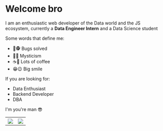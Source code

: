 <!--
**AlbertPlata/AlbertPlata** is a ✨ _special_ ✨ repository because its `README.md` (this file) appears on your GitHub profile.
Here are some ideas to get you started:
<img src = "https://github-readme-stats.vercel.app/api/wakatime?username=albertplata">
<img src = "https://github-readme-stats.vercel.app/api/top-langs?username=albertplata">

extra repo <img src = "https://github-readme-stats.vercel.app/api/pin/?username=albertplata&repo=ProgrammingDS">
- 🔭 I’m currently working on ...
- 🌱 I’m currently learning ...
- 👯 I’m looking to collaborate on ...
- 🤔 I’m looking for help with ...
- 💬 Ask me about ...
- 📫 How to reach me: ...
- 😄 Pronouns: ...
- ⚡ Fun fact: ...
- 🔭 I’m currently working on my Python Skills
- 🌱 I’m currently learning about Data and Tools
- 🤔 I’m looking for help with haskell
- 💬 Ask me about JavaScript ecosystem
- ⚡ Fun fact: I will never have enough musical instruments
<img src = "https://github-readme-stats.vercel.app/api?username=albertplata&show_icons=true&theme=tokyonight&hide=stars,prs,contribs">
<img src = "https://github-readme-stats.vercel.app/api/top-langs/?username=albertplata&layout=compact&theme=jolly">
<div></div>
Bugs solved, mysticism, lots of coffee and a big smile describe me


WAKATIME


<img src = "https://github-readme-stats.vercel.app/api?username=albertplata&show_icons=true&theme=tokyonight&hide=stars,prs,contribs">       <img src = "https://github-readme-stats.vercel.app/api/top-langs/?username=albertplata&layout=compact&theme=jolly">
-->
# Welcome bro
I am an enthusiastic web developer of the Data world and the JS ecosystem, currently a **Data Engineer Intern** and a Data Science student

Some words that define me:
- 🐞🕵 Bugs solved
- 🧙🌖 Mysticism
- ☕🍵 Lots of coffee
- 😁😉 Big smile

If you are looking for:
- Data Enthusiast
- Backend Developer
- DBA

I'm you're man 😎

<table>
  <tr>
    <th>
      <img src = "https://github-readme-stats.vercel.app/api?username=albertplata&show_icons=true&theme=tokyonight&hide=stars,prs,contribs">
    </th>
    <th>
      <img src = "https://github-readme-stats.vercel.app/api/top-langs/?username=albertplata&layout=compact&theme=jolly">
    </th>
  </tr>
</table>


